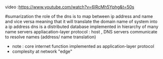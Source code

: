 video :https://www.youtube.com/watch?v=6lRcMh5Yphg&t=50s

#sumarization 
the role of the dns is to map between ip address and name and vice versa 
meaning that it will translate the domain name of system into a ip address 
dns is a distributed database implemented in hierarchy of many name servers 
appliacation-layer protocol : host , DNS  servers communicate to resolve names (address/ name translation)
- note : core internet function implemented as application-layer protocol 
- complesity at network "edge"
